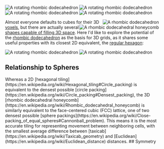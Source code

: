 ![A rotating rhombic dodecahedron](https://upload.wikimedia.org/wikipedia/commons/a/a1/Rhombicdodecahedron.gif "A rotating rhombic dodecahedron")
![A rotating rhombic dodecahedron](https://upload.wikimedia.org/wikipedia/commons/a/a1/Rhombicdodecahedron.gif "A rotating rhombic dodecahedron")
![A rotating rhombic dodecahedron](https://upload.wikimedia.org/wikipedia/commons/a/a1/Rhombicdodecahedron.gif "A rotating rhombic dodecahedron")
![A rotating rhombic dodecahedron](https://upload.wikimedia.org/wikipedia/commons/a/a1/Rhombicdodecahedron.gif "A rotating rhombic dodecahedron")

<img title="A rhombic dodecahedron" alt="A rhombic dodecahedron" style=float:right src=https://upload.wikimedia.org/wikipedia/commons/thumb/6/62/Rhombic_dodecahedron_4color.png/288px-Rhombic_dodecahedron_4color.png></img>

<img title="A rhombic dodecahedral honeycomb" alt="A rhombic dodecahedral honeycomb" style=float:right;clear:right src=https://upload.wikimedia.org/wikipedia/commons/thumb/d/d9/Rhombic_dodecahedra.png/240px-Rhombic_dodecahedra.png></img>

Almost everyone defaults to cubes for their 3D [voxels](https://en.wikipedia.org/wiki/Voxel#Computer_games),
but there are actually several [shapes capable of filling 3D space](https://en.wikipedia.org/wiki/Honeycomb_(geometry)#Space-filling_polyhedra).
Here I'd like to explore the potential of the [rhombic dodecahedron](https://en.wikipedia.org/wiki/Rhombic_dodecahedron)
as the basis for 3D grids, as it shares some useful properties with its closest 2D equivalent, the [regular hexagon](https://en.wikipedia.org/wiki/Hexagon#Regular_hexagon):

![A rotating rhombic dodecahedron](https://upload.wikimedia.org/wikipedia/commons/a/a1/Rhombicdodecahedron.gif "A rotating rhombic dodecahedron")
![A rotating rhombic dodecahedron](https://upload.wikimedia.org/wikipedia/commons/a/a1/Rhombicdodecahedron.gif "A rotating rhombic dodecahedron")
<h2>Relationship to Spheres</h2>
Whereas a 2D [hexagonal tiling](https://en.wikipedia.org/wiki/Hexagonal_tiling#Circle_packing)
is equivalent to the densest possible [circle packing](https://en.wikipedia.org/wiki/Circle_packing#Densest_packing),
the 3D [rhombic dodecahedral honeycomb](https://en.wikipedia.org/wiki/Rhombic_dodecahedral_honeycomb)
is similarly equivalent to the face-centered cubic (FCC) lattice, one of two densest possible [sphere packings](https://en.wikipedia.org/wiki/Close-packing_of_equal_spheres#Cannonball_problem).
This means it is the most accurate tiling for representing movement between neighboring cells, with the smallest average difference between [taxicab](https://en.wikipedia.org/wiki/Taxicab_geometry)
and [Euclidean](https://en.wikipedia.org/wiki/Euclidean_distance) distances.
## Symmetry
